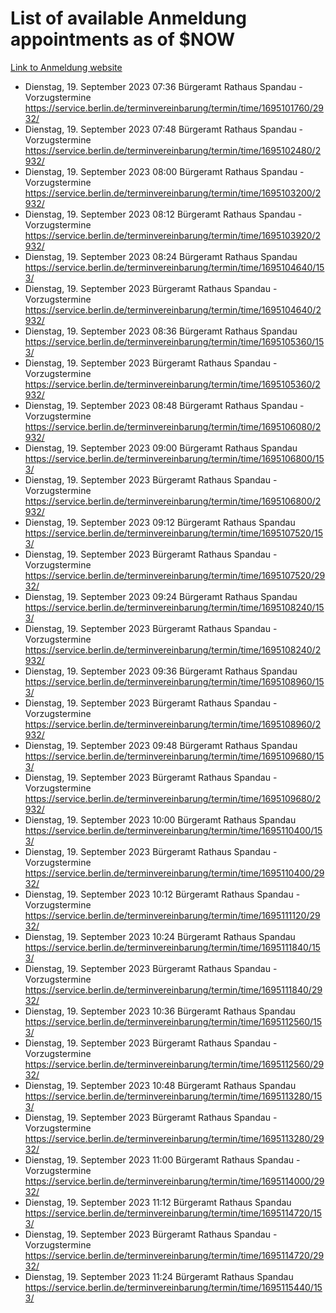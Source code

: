 # List of available Anmeldung appointments as of $NOW
[Link to Anmeldung website](https://service.berlin.de/terminvereinbarung/termin/tag.php?termin=1&anliegen[]=120686&dienstleisterlist=122210,122217,327316,122219,327312,122227,327314,122231,327346,122243,327348,122254,122252,329742,122260,329745,122262,329748,122271,327278,122273,327274,122277,327276,330436,122280,327294,122282,327290,122284,327292,122291,327270,122285,327266,122286,327264,122296,327268,150230,329760,122297,327286,122294,327284,122312,329763,122314,329775,122304,327330,122311,327334,122309,327332,317869,122281,327352,122279,329772,122283,122276,327324,122274,327326,122267,329766,122246,327318,122251,327320,122257,327322,122208,327298,122226,327300&herkunft=http%3A%2F%2Fservice.berlin.de%2Fdienstleistung%2F120686%2F)
- Dienstag, 19. September 2023 07:36 Bürgeramt Rathaus Spandau - Vorzugstermine https://service.berlin.de/terminvereinbarung/termin/time/1695101760/2932/
- Dienstag, 19. September 2023 07:48 Bürgeramt Rathaus Spandau - Vorzugstermine https://service.berlin.de/terminvereinbarung/termin/time/1695102480/2932/
- Dienstag, 19. September 2023 08:00 Bürgeramt Rathaus Spandau - Vorzugstermine https://service.berlin.de/terminvereinbarung/termin/time/1695103200/2932/
- Dienstag, 19. September 2023 08:12 Bürgeramt Rathaus Spandau - Vorzugstermine https://service.berlin.de/terminvereinbarung/termin/time/1695103920/2932/
- Dienstag, 19. September 2023 08:24 Bürgeramt Rathaus Spandau https://service.berlin.de/terminvereinbarung/termin/time/1695104640/153/
- Dienstag, 19. September 2023  Bürgeramt Rathaus Spandau - Vorzugstermine https://service.berlin.de/terminvereinbarung/termin/time/1695104640/2932/
- Dienstag, 19. September 2023 08:36 Bürgeramt Rathaus Spandau https://service.berlin.de/terminvereinbarung/termin/time/1695105360/153/
- Dienstag, 19. September 2023  Bürgeramt Rathaus Spandau - Vorzugstermine https://service.berlin.de/terminvereinbarung/termin/time/1695105360/2932/
- Dienstag, 19. September 2023 08:48 Bürgeramt Rathaus Spandau - Vorzugstermine https://service.berlin.de/terminvereinbarung/termin/time/1695106080/2932/
- Dienstag, 19. September 2023 09:00 Bürgeramt Rathaus Spandau https://service.berlin.de/terminvereinbarung/termin/time/1695106800/153/
- Dienstag, 19. September 2023  Bürgeramt Rathaus Spandau - Vorzugstermine https://service.berlin.de/terminvereinbarung/termin/time/1695106800/2932/
- Dienstag, 19. September 2023 09:12 Bürgeramt Rathaus Spandau https://service.berlin.de/terminvereinbarung/termin/time/1695107520/153/
- Dienstag, 19. September 2023  Bürgeramt Rathaus Spandau - Vorzugstermine https://service.berlin.de/terminvereinbarung/termin/time/1695107520/2932/
- Dienstag, 19. September 2023 09:24 Bürgeramt Rathaus Spandau https://service.berlin.de/terminvereinbarung/termin/time/1695108240/153/
- Dienstag, 19. September 2023  Bürgeramt Rathaus Spandau - Vorzugstermine https://service.berlin.de/terminvereinbarung/termin/time/1695108240/2932/
- Dienstag, 19. September 2023 09:36 Bürgeramt Rathaus Spandau https://service.berlin.de/terminvereinbarung/termin/time/1695108960/153/
- Dienstag, 19. September 2023  Bürgeramt Rathaus Spandau - Vorzugstermine https://service.berlin.de/terminvereinbarung/termin/time/1695108960/2932/
- Dienstag, 19. September 2023 09:48 Bürgeramt Rathaus Spandau https://service.berlin.de/terminvereinbarung/termin/time/1695109680/153/
- Dienstag, 19. September 2023  Bürgeramt Rathaus Spandau - Vorzugstermine https://service.berlin.de/terminvereinbarung/termin/time/1695109680/2932/
- Dienstag, 19. September 2023 10:00 Bürgeramt Rathaus Spandau https://service.berlin.de/terminvereinbarung/termin/time/1695110400/153/
- Dienstag, 19. September 2023  Bürgeramt Rathaus Spandau - Vorzugstermine https://service.berlin.de/terminvereinbarung/termin/time/1695110400/2932/
- Dienstag, 19. September 2023 10:12 Bürgeramt Rathaus Spandau - Vorzugstermine https://service.berlin.de/terminvereinbarung/termin/time/1695111120/2932/
- Dienstag, 19. September 2023 10:24 Bürgeramt Rathaus Spandau https://service.berlin.de/terminvereinbarung/termin/time/1695111840/153/
- Dienstag, 19. September 2023  Bürgeramt Rathaus Spandau - Vorzugstermine https://service.berlin.de/terminvereinbarung/termin/time/1695111840/2932/
- Dienstag, 19. September 2023 10:36 Bürgeramt Rathaus Spandau https://service.berlin.de/terminvereinbarung/termin/time/1695112560/153/
- Dienstag, 19. September 2023  Bürgeramt Rathaus Spandau - Vorzugstermine https://service.berlin.de/terminvereinbarung/termin/time/1695112560/2932/
- Dienstag, 19. September 2023 10:48 Bürgeramt Rathaus Spandau https://service.berlin.de/terminvereinbarung/termin/time/1695113280/153/
- Dienstag, 19. September 2023  Bürgeramt Rathaus Spandau - Vorzugstermine https://service.berlin.de/terminvereinbarung/termin/time/1695113280/2932/
- Dienstag, 19. September 2023 11:00 Bürgeramt Rathaus Spandau - Vorzugstermine https://service.berlin.de/terminvereinbarung/termin/time/1695114000/2932/
- Dienstag, 19. September 2023 11:12 Bürgeramt Rathaus Spandau https://service.berlin.de/terminvereinbarung/termin/time/1695114720/153/
- Dienstag, 19. September 2023  Bürgeramt Rathaus Spandau - Vorzugstermine https://service.berlin.de/terminvereinbarung/termin/time/1695114720/2932/
- Dienstag, 19. September 2023 11:24 Bürgeramt Rathaus Spandau https://service.berlin.de/terminvereinbarung/termin/time/1695115440/153/
